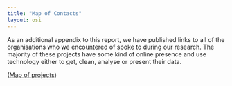 ```yaml
---
title: "Map of Contacts"
layout: osi
---
```


As an additional appendix to this report, we have published links to all of the organisations who we encountered of spoke to during our research. The majority of these projects have some kind of online presence and use technology either to get, clean, analyse or present their data.


([Map of projects](http://apps.openspending.org/oscontactsmap/))
